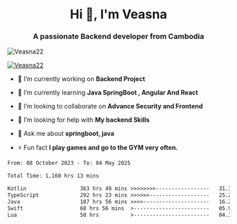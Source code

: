 <h1 align="center">Hi 👋, I'm Veasna</h1>
<h3 align="center">A passionate Backend developer from Cambodia</h3>

<p align="left"> <img src="https://komarev.com/ghpvc/?username=Veasna22&label=Profile%20views&color=0e75b6&style=flat" alt="Veasna22" /> </p>

<p align="left"> <a href="https://github.com/ryo-ma/github-profile-trophy"><img src="https://github-profile-trophy.vercel.app/?username=veasna22&theme=dracula" alt="Veasna22" /></a> </p>

- 🔭 I’m currently working on **Backend Project**

- 🌱 I’m currently learning **Java SpringBoot , Angular And React**

- 👯 I’m looking to collaborate on **Advance Security and Frontend**

- 🤝 I’m looking for help with **My backend Skills**

- 💬 Ask me about **springboot, java**

- ⚡ Fun fact **I play games and go to the GYM very often.**

<!--START_SECTION:waka-->

```txt
From: 08 October 2023 - To: 04 May 2025

Total Time: 1,160 hrs 13 mins

Kotlin                 363 hrs 49 mins >>>>>>>>-----------------   31.36 %
TypeScript             292 hrs 23 mins >>>>>>-------------------   25.20 %
Java                   187 hrs 56 mins >>>>---------------------   16.20 %
Swift                  68 hrs 56 mins  >------------------------   05.94 %
Lua                    50 hrs          >------------------------   04.31 %
```

<!--END_SECTION:waka-->
